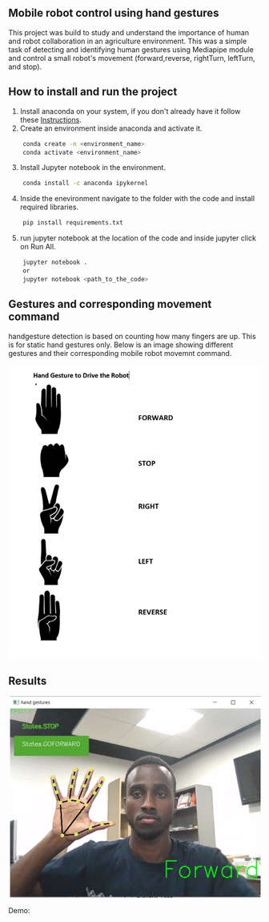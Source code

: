 ## Mobile robot control using hand gestures
This project was build to study and understand the importance of human and robot collaboration in an agriculture environment. This was a simple task of detecting and identifying human gestures using Mediapipe module and control a small robot's movement (forward,reverse, rightTurn, leftTurn, and stop).

## How to install and run the project
<!-- OL -->
1. Install anaconda on your system, if you don't already have it follow these <!-- Links --> [Instructions](https://docs.anaconda.com/free/anaconda/install/index.html).
2. Create an environment inside anaconda and activate it.
<!-- Code Blocks -->
``` bash
    conda create -n <environment_name>
    conda activate <environment_name>
```
3. Install Jupyter notebook in the environment.
<!-- Code Blocks -->
``` bash
    conda install -c anaconda ipykernel
```
4. Inside the enevironment navigate to the folder with the code and install required libraries.
<!-- Code Blocks -->
``` bash
    pip install requirements.txt
```
5. run jupyter notebook at the location of the code and inside jupyter click on Run All.
``` bash
    jupyter notebook .
    or
    jupyter notebook <path_to_the_code>
```

## Gestures and corresponding movement command
handgesture detection is based on counting how many fingers are up. This is for static hand gestures only. Below is an image showing different gestures and their corresponding mobile robot movemnt command.

<!-- Images -->
![Gesture pictures](gestures.PNG)

## Results
<!-- Images -->
![Hand gesture](Handgesture.PNG)

Demo:
